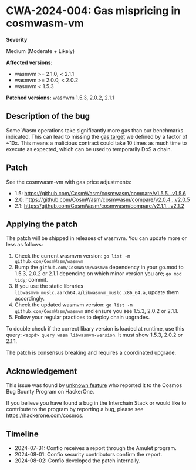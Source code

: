 # CWA-2024-004: Gas mispricing in cosmwasm-vm

**Severity**

Medium (Moderate + Likely)

**Affected versions:**

- wasmvm >= 2.1.0, < 2.1.1
- wasmvm >= 2.0.0, < 2.0.2
- wasmvm < 1.5.3

**Patched versions:** wasmvm 1.5.3, 2.0.2, 2.1.1

## Description of the bug

Some Wasm operations take significantly more gas than our benchmarks indicated.
This can lead to missing the [gas target](https://github.com/CosmWasm/cosmwasm/blob/e50490c4199a234200a497219b27f071c3409f58/docs/GAS.md#cosmwasm-gas-pricing) we defined by a factor of ~10x.
This means a malicious contract could take 10 times as much time to execute as expected,
which can be used to temporarily DoS a chain.

## Patch

See the cosmwasm-vm with gas price adjustments:

- 1.5: https://github.com/CosmWasm/cosmwasm/compare/v1.5.5...v1.5.6
- 2.0: https://github.com/CosmWasm/cosmwasm/compare/v2.0.4...v2.0.5
- 2.1: https://github.com/CosmWasm/cosmwasm/compare/v2.1.1...v2.1.2

## Applying the patch

The patch will be shipped in releases of wasmvm. You can update more or less as follows:

1. Check the current wasmvm version: `go list -m github.com/CosmWasm/wasmvm`
2. Bump the `github.com/CosmWasm/wasmvm` dependency in your go.mod to 1.5.3, 2.0.2 or 2.1.1 depending on which minor version you are; `go mod tidy`; commit.
3. If you use the static libraries `libwasmvm_muslc.aarch64.a`/`libwasmvm_muslc.x86_64.a`, update them accordingly.
4. Check the updated wasmvm version: `go list -m github.com/CosmWasm/wasmvm` and ensure you see 1.5.3, 2.0.2 or 2.1.1.
5. Follow your regular practices to deploy chain upgrades.

To double check if the correct libary version is loaded at runtime, use this query:
`<appd> query wasm libwasmvm-version`. It must show 1.5.3, 2.0.2 or 2.1.1.

The patch is consensus breaking and requires a coordinated upgrade.

## Acknowledgement

This issue was found by [unknown feature](https://github.com/unknownfeature) who reported it to the Cosmos Bug Bounty Program on
HackerOne.

If you believe you have found a bug in the Interchain Stack or would like to contribute to the
program by reporting a bug, please see <https://hackerone.com/cosmos>.

## Timeline

- 2024-07-31: Confio receives a report through the Amulet program.
- 2024-08-01: Confio security contributors confirm the report.
- 2024-08-02: Confio developed the patch internally.
